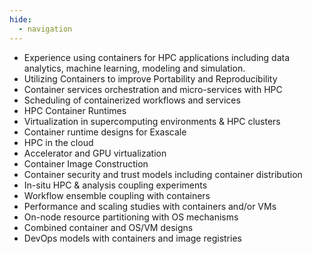 ```yaml
---
hide:
  - navigation
---
```


* Experience using containers for HPC applications including data analytics, machine learning, modeling and simulation.
* Utilizing Containers to improve Portability and Reproducibility
* Container services orchestration and micro-services with HPC
* Scheduling of containerized workflows and services
* HPC Container Runtimes
* Virtualization in supercomputing environments & HPC clusters
* Container runtime designs for Exascale
* HPC in the cloud
* Accelerator and GPU virtualization
* Container Image Construction
* Container security and trust models including container distribution
* In-situ HPC & analysis coupling experiments
* Workflow ensemble coupling with containers
* Performance and scaling studies with containers and/or VMs
* On-node resource partitioning with OS mechanisms
* Combined container and OS/VM designs
* DevOps models with containers and image registries
